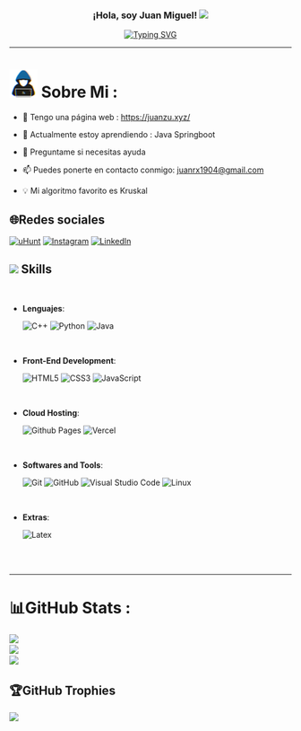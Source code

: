 <h3 align="center">
  ¡Hola, soy Juan Miguel!
  <img src="https://media.giphy.com/media/hvRJCLFzcasrR4ia7z/giphy.gif" width="28">
</h3>
<p align="center">
  <a href="https://git.io/typing-svg"><img src="https://readme-typing-svg.herokuapp.com?font=Fira+Code&pause=1000&color=0452FF&background=FF000000&random=false&width=435&lines=Bienvenido+a+mi+perfil+de+GitHub.;Aqu%C3%AD+tengo+mis+proyectos.;Realizados+en+diferentes+lenguajes." alt="Typing SVG" /></a>
</p>

---
<div align="">
  
# <picture><img src = "https://github.com/0xAbdulKhalid/0xAbdulKhalid/raw/main/assets/mdImages/about_me.gif" width = 50px></picture> Sobre Mi :
- 🔭 Tengo una página web : https://juanzu.xyz/
  
- 🌱 Actualmente estoy aprendiendo : Java Springboot

- 💬 Preguntame si necesitas ayuda

- 📫 Puedes ponerte en contacto conmigo: juanrx1904@gmail.com

- 💡 Mi algoritmo favorito es Kruskal

## 🌐Redes sociales
[![uHunt](https://img.shields.io/badge/uHunt-red?logo=uHunt&link=https%3A%2F%2Fuhunt.onlinejudge.org%2Fid%2F1257196)](https://uhunt.onlinejudge.org/id/1257196) [![Instagram](https://img.shields.io/badge/Instagram-pink?logo=instagram)](https://www.instagram.com/juanrm.19/) [![LinkedIn](https://img.shields.io/badge/LinkedIn-blue?logo=linkedin)](https://www.linkedin.com/in/juan-miguel-rojas-mejia-35968a1a2/) 

## <img src="https://media2.giphy.com/media/QssGEmpkyEOhBCb7e1/giphy.gif?cid=ecf05e47a0n3gi1bfqntqmob8g9aid1oyj2wr3ds3mg700bl&rid=giphy.gif" width ="25"><b> Skills</b>
<br>

<p align="center">

- **Lenguajes**:

    ![C++](https://img.shields.io/badge/C++%20-%2300599C.svg?style=for-the-badge&logo=c%2B%2B&logoColor=white)
    ![Python](https://img.shields.io/badge/Python%20-%2314354C.svg?style=for-the-badge&logo=python&logoColor=white)
    ![Java](https://img.shields.io/badge/Java-ED8B00?style=for-the-badge&logo=openjdk&logoColor=white)

<br>   
    
- **Front-End Development**:

   ![HTML5](https://img.shields.io/badge/HTML5%20-%23E34F26.svg?style=for-the-badge&logo=html5&logoColor=white)
   ![CSS3](https://img.shields.io/badge/CSS%20-%231572B6.svg?style=for-the-badge&logo=css3&logoColor=white)
   ![JavaScript](https://img.shields.io/badge/JavaScript%20-%23F7DF1E.svg?style=for-the-badge&logo=javascript&logoColor=black)

<br>

- **Cloud Hosting**:

    ![Github Pages](https://img.shields.io/badge/GitHub%20Pages-%23327FC7.svg?style=for-the-badge&logo=github&logoColor=white)
    ![Vercel](https://img.shields.io/badge/Vercel-000000?style=for-the-badge&logo=vercel&logoColor=white)
    
<br>

- **Softwares and Tools**:

    ![Git](https://img.shields.io/badge/git-%23F05033.svg?style=for-the-badge&logo=git&logoColor=white)
    ![GitHub](https://img.shields.io/badge/github-%23121011.svg?style=for-the-badge&logo=github&logoColor=white)
    ![Visual Studio Code](https://img.shields.io/badge/Visual%20Studio%20Code-0078d7.svg?style=for-the-badge&logo=visual-studio-code&logoColor=white)
    ![Linux](https://img.shields.io/badge/Linux-FCC624?style=for-the-badge&logo=linux&logoColor=black) 

<br>

- **Extras**:

    ![Latex](https://img.shields.io/badge/Overleaf-47A141?style=for-the-badge&logo=Overleaf&logoColor=white)


</p>

<br>
<br>

-----
# 📊GitHub Stats :
![](https://github-readme-stats.vercel.app/api?username=JuanRx19&theme=radical&hide_border=false&include_all_commits=false&count_private=false)<br/>
![](https://github-readme-streak-stats.herokuapp.com/?user=JuanRx19&theme=radical&hide_border=false)<br/>
![](https://github-readme-stats.vercel.app/api/top-langs/?username=JuanRx19&theme=radical&hide_border=false&include_all_commits=false&count_private=false&layout=compact)

## 🏆GitHub Trophies
![](https://github-profile-trophy.vercel.app/?username=JuanRx19&theme=discord&no-frame=false&no-bg=false&margin-w=4)

